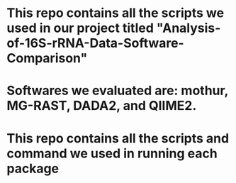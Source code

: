# This repo contains all the scripts we used in our project titled "Analysis-of-16S-rRNA-Data-Software-Comparison"

# Softwares we evaluated are: mothur, MG-RAST, DADA2, and QIIME2.

# This repo contains all the scripts and command we used in running each package
